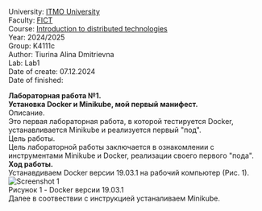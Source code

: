 University: [ITMO University](https://itmo.ru/ru/)  
Faculty: [FICT](https://fict.itmo.ru)   
Course: [Introduction to distributed technologies](https://github.com/itmo-ict-faculty/introduction-to-distributed-technologies)   
Year: 2024/2025  
Group: K4111c  
Author: Tiurina Alina Dmitrievna  
Lab: Lab1  
Date of create: 07.12.2024  
Date of finished:   

  **Лабораторная работа №1.  
  Установка Docker и Minikube, мой первый манифест.**  
  Описание.  
  Это первая лабораторная работа, в которой тестируется Docker, устанавливается Minikube и реализуется первый "под".  
  Цель работы.   
  Цель лабораторной работы заключается в ознакомлении с инструментами Minikube и Docker, реализации своего первого "пода".  
  **Ход работы.**  
  Устанавдиваем Docker версии 19.03.1 на рабочий компьютер (Рис. 1).  
![Screenshot 1](https://github.com/Adalin43/2024_2025-introduction_to_distributed_technologies-k4111c-tiurina_a_d/blob/main/ЛР-1.1.png)  
                              Рисунок 1 - Docker версии 19.03.1  
Далее в соотвествии с инструкцией устаналиваем Minikube.
